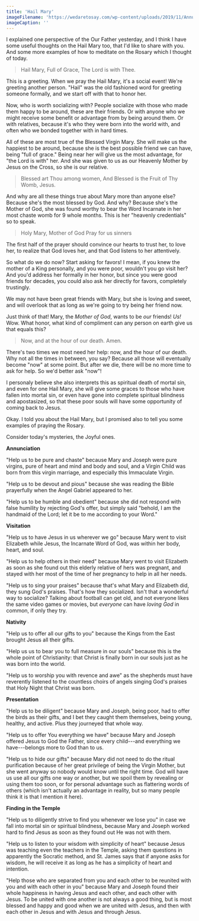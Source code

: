 ```yaml
---
title: 'Hail Mary'
imageFilename: 'https://wedaretosay.com/wp-content/uploads/2019/11/AnnunciationBlog.jpg'
imageCaption: ''
---
```


I explained one perspective of the Our Father yesterday, and I think I have some useful thoughts on the Hail Mary too, that I'd like to share with you. And some more examples of how to meditate on the Rosary which I thought of today.

> Hail Mary,
> Full of Grace,
> The Lord is with Thee.

This is a greeting. When we pray the Hail Mary, it's a social event! We're greeting another person. "Hail" was the old fashioned word for greeting someone formally, and we start off with that to honor her.

Now, who is worth socializing with? People socialize with those who made them happy to be around, these are their friends. Or with anyone who we might receive some benefit or advantage from by being around them. Or with relatives, because it's who they were born into the world with, and often who we bonded together with in hard times.

All of these are most true of the Blessed Virgin Mary. She will make us the happiest to be around, because she is the best possible friend we can have, being "full of grace." Being near her will give us the most advantage, for "the Lord is with" her. And she was given to us as our Heavenly Mother by Jesus on the Cross, so she is our relative.

> Blessed art Thou among women,
> And Blessed is the Fruit of Thy Womb, Jesus.

And why are all these things true about Mary more than anyone else? Because she's the most blessed by God. And why? Because she's the Mother of God, she was found worthy to bear the Word Incarnate in her most chaste womb for 9 whole months. This is her "heavenly credentials" so to speak.

> Holy Mary, Mother of God
> Pray for us sinners

The first half of the prayer should convince our hearts to trust her, to love her, to realize that God loves her, and that God listens to her attentively.

So what do we do now? Start asking for favors! I mean, if you knew the mother of a King personally, and you were poor, wouldn't you go visit her? And you'd address her formally in her honor, but since you were good friends for decades, you could also ask her directly for favors, completely trustingly.

We may not have been great friends with Mary, but she is loving and sweet, and will overlook that as long as we're going to try being her friend now.

Just think of that! Mary, the *Mother of God*, wants to be *our* friends! *Us!* Wow. What honor, what kind of compliment can any person on earth give us that equals this?

> Now, and at the hour of our death.
> Amen.

There's two times we most need her help: now, and the hour of our death. Why not all the times in between, you say? Because all those will eventually become "now" at some point. But after we die, there will be no more time to ask for help. So we'd better ask "now"!

I personaly believe she also interprets this as spiritual death of mortal sin, and even for one Hail Mary, she will give some graces to those who have fallen into mortal sin, or even have gone into complete spiritual blindness and apostasized, so that these poor souls will have some opportunity of coming back to Jesus.

Okay. I told you about the Hail Mary, but I promised also to tell you some examples of praying the Rosary.

Consider today's mysteries, the Joyful ones.

**Annunciation**

"Help us to be pure and chaste" because Mary and Joseph were pure virgins, pure of heart and mind and body and soul, and a Virgin Child was born from this virgin marriage, and especially this Immaculate Virgin.

"Help us to be devout and pious" because she was reading the Bible prayerfully when the Angel Gabriel appeared to her.

"Help us to be humble and obedient" because she did not respond with false humility by rejecting God's offer, but simply said "behold, I am the handmaid of the Lord; let it be to me according to your Word."

**Visitation**

"Help us to have Jesus in us wherever we go" because Mary went to visit Elizabeth while Jesus, the Incarnate Word of God, was within her body, heart, and soul.

"Help us to help others in their need" because Mary went to visit Elizabeth as soon as she found out this elderly relative of hers was pregnant, and stayed with her most of the time of her pregnancy to help in all her needs.

"Help us to sing your praises" because that's what Mary and Elizabeth did, they sung God's praises. That's how they socialized. Isn't that a wonderful way to socialize? Talking about football can get old, and not everyone likes the same video games or movies, but *everyone* can have *loving God* in common, if only they try.

**Nativity**

"Help us to offer all our gifts to you" because the Kings from the East brought Jesus all their gifts.

"Help us us to bear you to full measure in our souls" because this is the whole point of Christianity: that Christ is finally born in our souls just as he was born into the world.

"Help us to worship you with revence and awe" as the shepherds must have reverently listened to the countless choirs of angels singing God's praises that Holy Night that Christ was born.

**Presentation**

"Help us to be diligent" because Mary and Joseph, being poor, had to offer the birds as their gifts, and I bet they caught them themselves, being young, healthy, and active. Plus they journeyed that whole way.

"Help us to offer You everything we have" because Mary and Joseph offered Jesus to God the Father, since every child---and everything we have---belongs more to God than to us.

"Help us to hide our gifts" because Mary did not need to do the ritual purification because of her great privilege of being the Virgin Mother, but she went anyway so nobody would know until the right time. God will have us use all our gifts one way or another, but we spoil them by revealing or using them too soon, or for personal advantage such as flattering words of others (which isn't actually an advantage in reality, but so many people think it is that I mention it here).

**Finding in the Temple**

"Help us to diligently strive to find you whenever we lose you" in case we fall into mortal sin or spiritual blindness, because Mary and Joseph worked hard to find Jesus as soon as they found out He was not with them.

"Help us to listen to your wisdom with simplicity of heart" because Jesus was teaching even the teachers in the Temple, asking them questions in apparently the Socratic method, and St. James says that if anyone asks for wisdom, he will receive it as long as he has a simplicity of heart and intention.

"Help those who are separated from you and each other to be reunited with you and with each other in you" because Mary and Joseph found their whole happiness in having Jesus and each other, and each other with Jesus. To be united with one another is not always a good thing, but is most blessed and happy and good when we are united with Jesus, and then with each other in Jesus and with Jesus and through Jesus.

